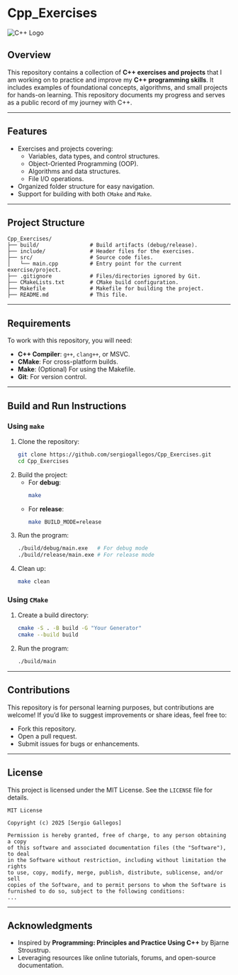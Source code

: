 # Cpp_Exercises

![C++ Logo](https://upload.wikimedia.org/wikipedia/commons/1/18/ISO_C%2B%2B_Logo.svg)

## Overview
This repository contains a collection of **C++ exercises and projects** that I am working on to practice and improve my **C++ programming skills**. It includes examples of foundational concepts, algorithms, and small projects for hands-on learning. This repository documents my progress and serves as a public record of my journey with C++.

---

## Features
- Exercises and projects covering:
  - Variables, data types, and control structures.
  - Object-Oriented Programming (OOP).
  - Algorithms and data structures.
  - File I/O operations.
- Organized folder structure for easy navigation.
- Support for building with both `CMake` and `Make`.

---

## Project Structure
```
Cpp_Exercises/
├── build/                # Build artifacts (debug/release).
├── include/              # Header files for the exercises.
├── src/                  # Source code files.
│   └── main.cpp          # Entry point for the current exercise/project.
├── .gitignore            # Files/directories ignored by Git.
├── CMakeLists.txt        # CMake build configuration.
├── Makefile              # Makefile for building the project.
├── README.md             # This file.
```

---

## Requirements
To work with this repository, you will need:
- **C++ Compiler**: `g++`, `clang++`, or MSVC.
- **CMake**: For cross-platform builds.
- **Make**: (Optional) For using the Makefile.
- **Git**: For version control.

---

## Build and Run Instructions

### Using `make`
1. Clone the repository:
   ```bash
   git clone https://github.com/sergiogallegos/Cpp_Exercises.git
   cd Cpp_Exercises
   ```
2. Build the project:
   - For **debug**:
     ```bash
     make
     ```
   - For **release**:
     ```bash
     make BUILD_MODE=release
     ```
3. Run the program:
   ```bash
   ./build/debug/main.exe   # For debug mode
   ./build/release/main.exe # For release mode
   ```
4. Clean up:
   ```bash
   make clean
   ```

### Using `CMake`
1. Create a build directory:
   ```bash
   cmake -S . -B build -G "Your Generator"
   cmake --build build
   ```
2. Run the program:
   ```bash
   ./build/main
   ```

---

## Contributions
This repository is for personal learning purposes, but contributions are welcome! If you’d like to suggest improvements or share ideas, feel free to:
- Fork this repository.
- Open a pull request.
- Submit issues for bugs or enhancements.

---

## License
This project is licensed under the MIT License. See the `LICENSE` file for details.

```
MIT License

Copyright (c) 2025 [Sergio Gallegos]

Permission is hereby granted, free of charge, to any person obtaining a copy
of this software and associated documentation files (the "Software"), to deal
in the Software without restriction, including without limitation the rights
to use, copy, modify, merge, publish, distribute, sublicense, and/or sell
copies of the Software, and to permit persons to whom the Software is
furnished to do so, subject to the following conditions:
...
```

---

## Acknowledgments
- Inspired by **Programming: Principles and Practice Using C++** by Bjarne Stroustrup.
- Leveraging resources like online tutorials, forums, and open-source documentation.